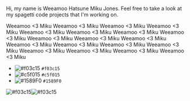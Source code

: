 Hi, my name is Weeamoo Hatsune Miku Jones. Feel free to take a look at my spagetti code projects that I'm working on.


Weeamoo <3 Miku
Weeamoo <3 Miku
Weeamoo <3 Miku
Weeamoo <3 Miku
Weeamoo <3 Miku
Weeamoo <3 Miku
Weeamoo <3 Miku
Weeamoo <3 Miku
Weeamoo <3 Miku
Weeamoo <3 Miku
Weeamoo <3 Miku
Weeamoo <3 Miku
Weeamoo <3 Miku
Weeamoo <3 Miku
Weeamoo <3 Miku
Weeamoo <3 Miku
Weeamoo <3 Miku
Weeamoo <3 Miku
Weeamoo <3 Miku

- ![#f03c15](https://via.placeholder.com/15/f03c15/000000?text=+) `#f03c15`
- ![#c5f015](https://via.placeholder.com/15/c5f015/000000?text=+) `#c5f015`
- ![#1589F0](https://via.placeholder.com/15/1589F0/000000?text=+) `#1589F0`

![#f03c15](https://via.placeholder.com/15/f03c15/000000?text=+)![#f03c15](https://via.placeholder.com/15/f03c15/000000?text=+)
